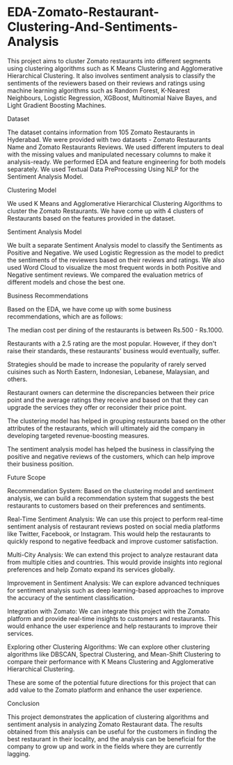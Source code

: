 # EDA-Zomato-Restaurant-Clustering-And-Sentiments-Analysis

This project aims to cluster Zomato restaurants into different segments using clustering algorithms such
as K Means Clustering and Agglomerative Hierarchical Clustering. It also involves sentiment analysis to classify 
the sentiments of the reviewers based on their reviews and ratings using machine learning algorithms such as Random Forest, 
K-Nearest Neighbours, Logistic Regression, XGBoost, Multinomial Naive Bayes, and Light Gradient Boosting Machines.

Dataset

The dataset contains information from 105 Zomato Restaurants in Hyderabad. We were provided with two datasets - Zomato
Restaurants Name and Zomato Restaurants Reviews. We used different imputers to deal with the missing values and manipulated
necessary columns to make it analysis-ready. We performed EDA and feature engineering for both models separately.
We used Textual Data PreProcessing Using NLP for the Sentiment Analysis Model.

Clustering Model

We used K Means and Agglomerative Hierarchical Clustering Algorithms to cluster the Zomato Restaurants. We have come up 
with 4 clusters of Restaurants based on the features provided in the dataset.

Sentiment Analysis Model

We built a separate Sentiment Analysis model to classify the Sentiments as Positive and Negative. We used Logistic Regression 
as the model to predict the sentiments of the reviewers based on their reviews and ratings. We also used Word Cloud to visualize 
the most frequent words in both Positive and Negative sentiment reviews. We compared the 
evaluation metrics of different models and chose the best one.

Business Recommendations

Based on the EDA, we have come up with some business recommendations, which are as follows:

The median cost per dining of the restaurants is between Rs.500 - Rs.1000.

Restaurants with a 2.5 rating are the most popular. However, if they don't raise their standards, these restaurants' business would 
eventually, suffer.

Strategies should be made to increase the popularity of rarely served cuisines such as North Eastern, Indonesian, Lebanese, Malaysian, 
and others.

Restaurant owners can determine the discrepancies between their price point and the average ratings they receive and based on that 
they can upgrade the services they offer or reconsider their price point.

The clustering model has helped in grouping restaurants based on the other attributes of the restaurants, which will ultimately aid 
the company in developing targeted revenue-boosting measures.

The sentiment analysis model has helped the business in classifying the positive and negative reviews of the customers, which can 
help improve their business position.


Future Scope

Recommendation System: Based on the clustering model and sentiment analysis, we can build a recommendation system that suggests the 
best restaurants to customers based on their preferences and sentiments.

Real-Time Sentiment Analysis: We can use this project to perform real-time sentiment analysis of restaurant reviews posted on social 
media platforms like Twitter, Facebook, or Instagram. This would help the restaurants to quickly respond to negative 
feedback and improve customer satisfaction.

Multi-City Analysis: We can extend this project to analyze restaurant data from multiple cities and countries. This would provide 
insights into regional preferences and help Zomato expand its services globally.

Improvement in Sentiment Analysis: We can explore advanced techniques for sentiment analysis such as deep learning-based approaches 
to improve the accuracy of the sentiment classification.

Integration with Zomato: We can integrate this project with the Zomato platform and provide real-time insights to customers and 
restaurants. This would enhance the user experience and help restaurants to improve their services.

Exploring other Clustering Algorithms: We can explore other clustering algorithms like DBSCAN, Spectral Clustering, and Mean-Shift 
Clustering to compare their performance with K Means Clustering and Agglomerative Hierarchical Clustering.

These are some of the potential future directions for this project that can add value to the Zomato platform and enhance the 
user experience.


Conclusion

This project demonstrates the application of clustering algorithms and sentiment analysis in analyzing Zomato Restaurant data. 
The results obtained from this analysis can be useful for the customers in finding the best restaurant in their locality, and the 
analysis can be beneficial for the company to grow up and work in the fields where they are currently lagging.
